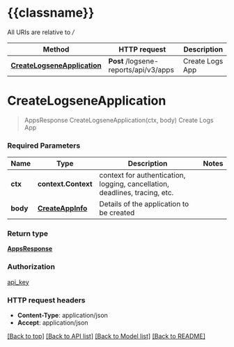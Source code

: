# {{classname}}

All URIs are relative to */*

| Method                                                                 | HTTP request                          | Description     |
| ---------------------------------------------------------------------- | ------------------------------------- | --------------- |
| [**CreateLogseneApplication**](LogsAppApi.md#CreateLogseneApplication) | **Post** /logsene-reports/api/v3/apps | Create Logs App |

# **CreateLogseneApplication**
> AppsResponse CreateLogseneApplication(ctx, body)
Create Logs App

### Required Parameters

| Name     | Type                                  | Description                                                                 | Notes |
| -------- | ------------------------------------- | --------------------------------------------------------------------------- | ----- |
| **ctx**  | **context.Context**                   | context for authentication, logging, cancellation, deadlines, tracing, etc. |
| **body** | [**CreateAppInfo**](CreateAppInfo.md) | Details of the application to be created                                    |

### Return type

[**AppsResponse**](AppsResponse.md)

### Authorization

[api_key](../README.md#api_key)

### HTTP request headers

 - **Content-Type**: application/json
 - **Accept**: application/json

[[Back to top]](#) [[Back to API list]](../README.md#documentation-for-api-endpoints) [[Back to Model list]](../README.md#documentation-for-models) [[Back to README]](../README.md)
